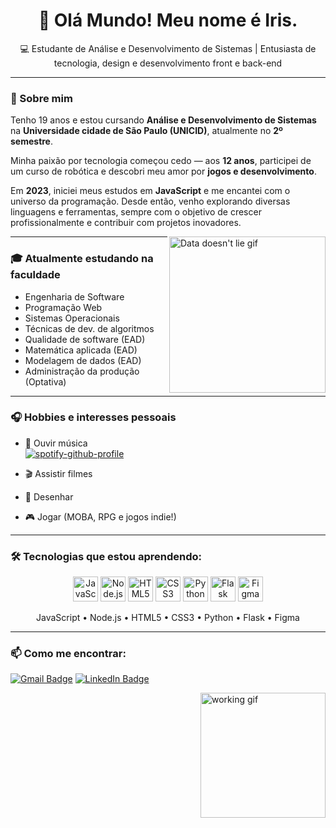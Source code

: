 <h1 align="center">👋 Olá Mundo! Meu nome é Iris.</h1>

<p align="center">💻 Estudante de Análise e Desenvolvimento de Sistemas | Entusiasta de tecnologia, design e desenvolvimento front e back-end</p>

---

### 🧠 Sobre mim

Tenho 19 anos e estou cursando **Análise e Desenvolvimento de Sistemas** na **Universidade cidade de São Paulo (UNICID)**, atualmente no **2º semestre**.

Minha paixão por tecnologia começou cedo — aos **12 anos**, participei de um curso de robótica e descobri meu amor por **jogos e desenvolvimento**.

Em **2023**, iniciei meus estudos em **JavaScript** e me encantei com o universo da programação. Desde então, venho explorando diversas linguagens e ferramentas, sempre com o objetivo de crescer profissionalmente e contribuir com projetos inovadores.

<img align="right" height="250" src="https://media.giphy.com/media/1tDAzdBoIl5GwAsgpd/giphy.gif" alt="Data doesn't lie gif"/>

---

### 🎓 Atualmente estudando na faculdade

- Engenharia de Software
- Programação Web
- Sistemas Operacionais
- Técnicas de dev. de algoritmos
- Qualidade de software (EAD)
- Matemática aplicada (EAD)
- Modelagem de dados (EAD)
- Administração da produção (Optativa)
---

### 🎧 Hobbies e interesses pessoais

- 🎵 Ouvir música  
[![spotify-github-profile](https://spotify-github-profile.kittinanx.com/api/view?uid=225aocm5uin6oztatlyqmvtuq&cover_image=true&theme=novatorem&show_offline=false&background_color=121212&interchange=true&bar_color=53b14f&bar_color_cover=false)](https://spotify-github-profile.kittinanx.com/api/view?uid=225aocm5uin6oztatlyqmvtuq&redirect=true)

- 🎬 Assistir filmes  
- 🎨 Desenhar  
- 🎮 Jogar (MOBA, RPG e jogos indie!)

---

### 🛠️ Tecnologias que estou aprendendo:

<div align="center">
  <img src="https://cdn.jsdelivr.net/gh/devicons/devicon/icons/javascript/javascript-original.svg" width="40" title="JavaScript"/>
  <img src="https://cdn.jsdelivr.net/gh/devicons/devicon/icons/nodejs/nodejs-original.svg" width="40" title="Node.js"/>
  <img src="https://cdn.jsdelivr.net/gh/devicons/devicon/icons/html5/html5-original.svg" width="40" title="HTML5"/>
  <img src="https://cdn.jsdelivr.net/gh/devicons/devicon/icons/css3/css3-original.svg" width="40" title="CSS3"/>
  <img src="https://cdn.jsdelivr.net/gh/devicons/devicon/icons/python/python-original.svg" width="40" title="Python"/>
  <img src="https://cdn.jsdelivr.net/gh/devicons/devicon/icons/flask/flask-original.svg" width="40" title="Flask"/>
  <img src="https://cdn.jsdelivr.net/gh/devicons/devicon/icons/figma/figma-original.svg" width="40" title="Figma"/>
</div>

<p align="center">
  JavaScript • Node.js • HTML5 • CSS3 • Python • Flask • Figma
</p>

---


### 📫 Como me encontrar:

[![Gmail Badge](https://img.shields.io/badge/-irispfister.code@gmail.com-D14836?style=for-the-badge&logo=gmail&logoColor=white)](mailto:irispfister.code@gmail.com)
[![LinkedIn Badge](https://img.shields.io/badge/-LinkedIn-0077B5?style=for-the-badge&logo=linkedin&logoColor=white)](https://www.linkedin.com/in/iris-p-40982b260/)


<img align="right" height="200" src="https://media.giphy.com/media/drqmAm0kLnqPVzFB2p/giphy.gif" alt="working gif"/>

